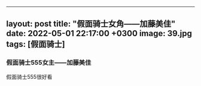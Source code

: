 ---
layout: post
title:  "假面骑士女角——加藤美佳"
date:   2022-05-01 22:17:00 +0300
image:  39.jpg
tags:   [假面骑士]
------


### 假面骑士555女主——加藤美佳
假面骑士555很好看
